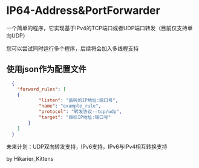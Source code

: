 # IP64-Address&PortForwarder
一个简单的程序，它实现基于IPv4的TCP端口或者UDP端口转发（目前仅支持单向UDP）

您可以尝试同时运行多个程序，后续将会加入多线程支持

使用json作为配置文件
---

```json
  {
    "forward_rules": [
    {
            "listen": "监听的IP地址:端口号", 
            "name": "example_rule",
            "protocol": "转发协议--tcp/udp",
            "target": "目标IP地址:端口号"
        }
    ]
  }
```

未来计划：UDP双向转发支持，IPv6支持，IPv6与IPv4相互转换支持

by Hikarier_Kittens
